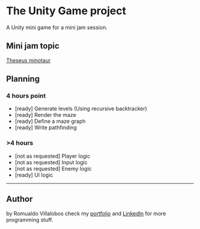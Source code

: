 # The Unity Game project
A Unity mini game for a mini jam session.

## Mini jam topic
[Theseus minotaur](https://estivalet.github.io/theseus-minotaur/)

## Planning 
### 4 hours point
- [ready] Generate levels (Using recursive backtracker)
- [ready] Render the maze
- [ready] Define a maze graph
- [ready] Write pathfinding
### >4 hours
- [not as requested] Player logic
- [not as requested] Input logic
- [not as requested] Enemy logic
- [ready] UI logic

---
## Author

by Romualdo Villalobos check my [portfolio](https://romualdo97.github.io/) and [LinkedIn](https://co.linkedin.com/in/romualdo-villalobos-a963ab159) for more programming stuff.